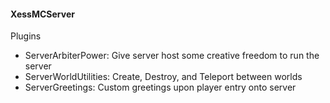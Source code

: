 #### XessMCServer

Plugins
- ServerArbiterPower: Give server host some creative freedom to run the server
- ServerWorldUtilities: Create, Destroy, and Teleport between worlds
- ServerGreetings: Custom greetings upon player entry onto server